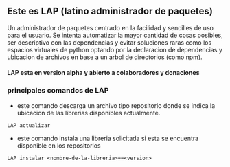 ## Este es LAP (latino administrador de paquetes)

Un administrador de paquetes centrado en la facilidad y sencilles de uso para el usuario. Se intenta automatizar la mayor cantidad de cosas posibles, ser descriptivo con las dependencias y evitar soluciones raras como los espacios virtuales de python optando por la declaracion de dependencias y ubicacion de archivos en base a un arbol de directorios (como npm).

#### LAP esta en version alpha y abierto a colaboradores y donaciones



### principales comandos de LAP

- este comando descarga un archivo tipo repositorio donde se indica la ubicacion de las librerias disponibles actualmente.

```shell
LAP actualizar
```



- este comando instala una libreria solicitada si esta se encuentra disponible en los repositorios

```shell
LAP instalar <nombre-de-la-libreria>==<version>
```


